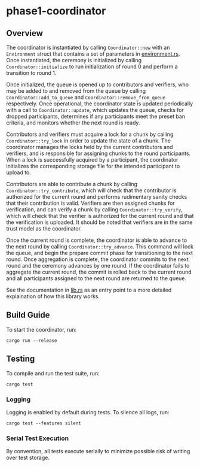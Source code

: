 # phase1-coordinator

## Overview

The coordinator is instantiated by calling `Coordinator::new` with an `Environment` struct that contains a set of parameters in [environment.rs](./src/environment.rs).
Once instantiated, the ceremony is initialized by calling `Coordinator::initialize` to run initialization
of round 0 and perform a transition to round 1.

Once initialized, the queue is opened up to contributors and verifiers, who may be added to and removed from the queue
by calling `Coordinator::add_to_queue` and `Coordinator::remove_from_queue` respectively.
Once operational, the coordinator state is updated periodically with a call to `Coordinator::update`, which updates the queue,
checks for dropped participants, determines if any participants meet the preset ban criteria, and monitors whether the next round is ready.

Contributors and verifiers must acquire a lock for a chunk by calling `Coordinator::try_lock` in order to update the state of a chunk.
The coordinator manages the locks held by the current contributors and verifiers, and is responsible for assigning chunks to the
round participants. When a lock is successfully acquired by a participant, the coordinator initializes the corresponding storage file
for the intended participant to upload to.

Contributors are able to contribute a chunk by calling `Coordinator::try_contribute`, which will check that the contributor
is authorized for the current round and performs rudimentary sanity checks that their contribution is valid.
Verifiers are then assigned chunks for verification, and can verify a chunk by calling `Coordinator::try_verify`, which will
check that the verifier is authorized for the current round and that the verification is uploaded. It should be noted that
verifiers are in the same trust model as the coordinator.

Once the current round is complete, the coordinator is able to advance to the next round by calling `Coordinator::try_advance`.
This command will lock the queue, and begin the prepare commit phase for transitioning to the next round. Once aggregation is complete,
the coordinator commits to the next round and the ceremony advances by one round. If the coordinator fails to aggregate the current round,
the commit is rolled back to the current round and all participants assigned to the next round are returned to the queue.

See the documentation in [lib.rs](./src/lib.rs) as an entry point to a more
detailed explaination of how this library works.

## Build Guide

To start the coordinator, run:
```
cargo run --release
```

## Testing

To compile and run the test suite, run:
```
cargo test
```

### Logging

Logging is enabled by default during tests. To silence all logs, run:
```
cargo test --features silent
```

### Serial Test Execution

By convention, all tests execute serially to minimize possible risk of writing over test storage.

